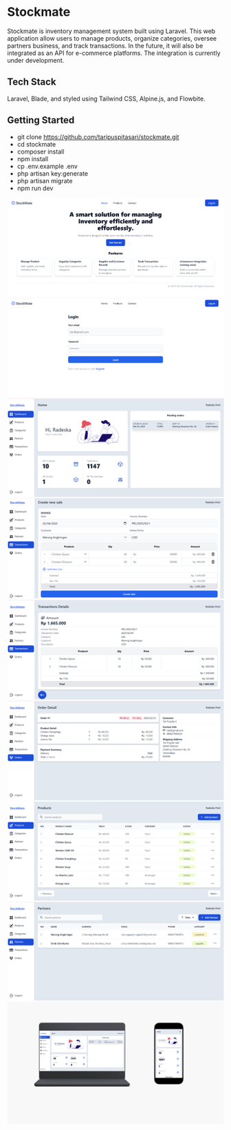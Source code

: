 # Stockmate

Stockmate is inventory management system built using Laravel. This web application allow users to manage products, organize categories, oversee partners business, and track transactions. In the future, it will also be integrated as an API for e-commerce platforms. The integration is currently under development.

## Tech Stack

Laravel, Blade, and styled using Tailwind CSS, Alpine.js, and Flowbite.

## Getting Started

-   git clone https://github.com/taripuspitasari/stockmate.git
-   cd stockmate
-   composer install
-   npm install
-   cp .env.example .env
-   php artisan key:generate
-   php artisan migrate
-   npm run dev

![Dashboard public](docs/images/image.png)
![Login page](docs/images/image-1.png)
![Dashboard default](docs/images/image-2.png)
![Create transaction page](docs/images/image-3.png)
![Show transaction page](docs/images/image-4.png)
![Show order page](docs/images/image-5.png)
![Products page](docs/images/image-6.png)
![Partners page](docs/images/image-7.png)
![Mockup](docs/images/mockup.png)
